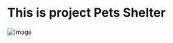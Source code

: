 # This is project Pets Shelter
![image](https://github.com/19Nazar/webProject/assets/80427632/f7147bd8-36f0-41dd-a853-0d3697524a7e)
